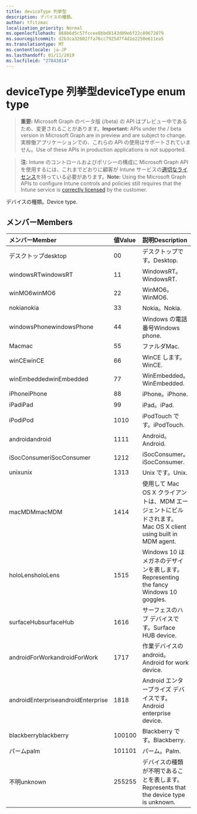 ```yaml
---
title: deviceType 列挙型
description: デバイスの種類。
author: tfitzmac
localization_priority: Normal
ms.openlocfilehash: 868b6d5c57fccee8bbd8143d09e6f22c89672079
ms.sourcegitcommit: d2b3ca32602ffa76cc7925d7f4d1e2258e611ea5
ms.translationtype: MT
ms.contentlocale: ja-JP
ms.lasthandoff: 01/11/2019
ms.locfileid: "27843814"
---
```

# <a name="devicetype-enum-type"></a><span data-ttu-id="1b693-103">deviceType 列挙型</span><span class="sxs-lookup"><span data-stu-id="1b693-103">deviceType enum type</span></span>

> <span data-ttu-id="1b693-104">**重要:** Microsoft Graph のベータ版 (/beta) の API はプレビュー中であるため、変更されることがあります。</span><span class="sxs-lookup"><span data-stu-id="1b693-104">**Important:** APIs under the / beta version in Microsoft Graph are in preview and are subject to change.</span></span> <span data-ttu-id="1b693-105">実稼働アプリケーションでの、これらの API の使用はサポートされていません。</span><span class="sxs-lookup"><span data-stu-id="1b693-105">Use of these APIs in production applications is not supported.</span></span>

> <span data-ttu-id="1b693-106">**注:** Intune のコントロールおよびポリシーの構成に Microsoft Graph API を使用するには、これまでどおりに顧客が Intune サービスの[適切なライセンス](https://go.microsoft.com/fwlink/?linkid=839381)を持っている必要があります。</span><span class="sxs-lookup"><span data-stu-id="1b693-106">**Note:** Using the Microsoft Graph APIs to configure Intune controls and policies still requires that the Intune service is [correctly licensed](https://go.microsoft.com/fwlink/?linkid=839381) by the customer.</span></span>

<span data-ttu-id="1b693-107">デバイスの種類。</span><span class="sxs-lookup"><span data-stu-id="1b693-107">Device type.</span></span>
## <a name="members"></a><span data-ttu-id="1b693-108">メンバー</span><span class="sxs-lookup"><span data-stu-id="1b693-108">Members</span></span>
|<span data-ttu-id="1b693-109">メンバー</span><span class="sxs-lookup"><span data-stu-id="1b693-109">Member</span></span>|<span data-ttu-id="1b693-110">値</span><span class="sxs-lookup"><span data-stu-id="1b693-110">Value</span></span>|<span data-ttu-id="1b693-111">説明</span><span class="sxs-lookup"><span data-stu-id="1b693-111">Description</span></span>|
|:---|:---|:---|
|<span data-ttu-id="1b693-112">デスクトップ</span><span class="sxs-lookup"><span data-stu-id="1b693-112">desktop</span></span>|<span data-ttu-id="1b693-113">0</span><span class="sxs-lookup"><span data-stu-id="1b693-113">0</span></span>|<span data-ttu-id="1b693-114">デスクトップです。</span><span class="sxs-lookup"><span data-stu-id="1b693-114">Desktop.</span></span>|
|<span data-ttu-id="1b693-115">windowsRT</span><span class="sxs-lookup"><span data-stu-id="1b693-115">windowsRT</span></span>|<span data-ttu-id="1b693-116">1</span><span class="sxs-lookup"><span data-stu-id="1b693-116">1</span></span>|<span data-ttu-id="1b693-117">WindowsRT。</span><span class="sxs-lookup"><span data-stu-id="1b693-117">WindowsRT.</span></span>|
|<span data-ttu-id="1b693-118">winMO6</span><span class="sxs-lookup"><span data-stu-id="1b693-118">winMO6</span></span>|<span data-ttu-id="1b693-119">2</span><span class="sxs-lookup"><span data-stu-id="1b693-119">2</span></span>|<span data-ttu-id="1b693-120">WinMO6。</span><span class="sxs-lookup"><span data-stu-id="1b693-120">WinMO6.</span></span>|
|<span data-ttu-id="1b693-121">nokia</span><span class="sxs-lookup"><span data-stu-id="1b693-121">nokia</span></span>|<span data-ttu-id="1b693-122">3</span><span class="sxs-lookup"><span data-stu-id="1b693-122">3</span></span>|<span data-ttu-id="1b693-123">Nokia。</span><span class="sxs-lookup"><span data-stu-id="1b693-123">Nokia.</span></span>|
|<span data-ttu-id="1b693-124">windowsPhone</span><span class="sxs-lookup"><span data-stu-id="1b693-124">windowsPhone</span></span>|<span data-ttu-id="1b693-125">4</span><span class="sxs-lookup"><span data-stu-id="1b693-125">4</span></span>|<span data-ttu-id="1b693-126">Windows の電話番号</span><span class="sxs-lookup"><span data-stu-id="1b693-126">Windows phone.</span></span>|
|<span data-ttu-id="1b693-127">Mac</span><span class="sxs-lookup"><span data-stu-id="1b693-127">mac</span></span>|<span data-ttu-id="1b693-128">5</span><span class="sxs-lookup"><span data-stu-id="1b693-128">5</span></span>|<span data-ttu-id="1b693-129">ファルダ</span><span class="sxs-lookup"><span data-stu-id="1b693-129">Mac.</span></span>|
|<span data-ttu-id="1b693-130">winCE</span><span class="sxs-lookup"><span data-stu-id="1b693-130">winCE</span></span>|<span data-ttu-id="1b693-131">6</span><span class="sxs-lookup"><span data-stu-id="1b693-131">6</span></span>|<span data-ttu-id="1b693-132">WinCE します。</span><span class="sxs-lookup"><span data-stu-id="1b693-132">WinCE.</span></span>|
|<span data-ttu-id="1b693-133">winEmbedded</span><span class="sxs-lookup"><span data-stu-id="1b693-133">winEmbedded</span></span>|<span data-ttu-id="1b693-134">7</span><span class="sxs-lookup"><span data-stu-id="1b693-134">7</span></span>|<span data-ttu-id="1b693-135">WinEmbedded。</span><span class="sxs-lookup"><span data-stu-id="1b693-135">WinEmbedded.</span></span>|
|<span data-ttu-id="1b693-136">iPhone</span><span class="sxs-lookup"><span data-stu-id="1b693-136">iPhone</span></span>|<span data-ttu-id="1b693-137">8</span><span class="sxs-lookup"><span data-stu-id="1b693-137">8</span></span>|<span data-ttu-id="1b693-138">iPhone。</span><span class="sxs-lookup"><span data-stu-id="1b693-138">iPhone.</span></span>|
|<span data-ttu-id="1b693-139">iPad</span><span class="sxs-lookup"><span data-stu-id="1b693-139">iPad</span></span>|<span data-ttu-id="1b693-140">9</span><span class="sxs-lookup"><span data-stu-id="1b693-140">9</span></span>|<span data-ttu-id="1b693-141">iPad。</span><span class="sxs-lookup"><span data-stu-id="1b693-141">iPad.</span></span>|
|<span data-ttu-id="1b693-142">iPod</span><span class="sxs-lookup"><span data-stu-id="1b693-142">iPod</span></span>|<span data-ttu-id="1b693-143">10</span><span class="sxs-lookup"><span data-stu-id="1b693-143">10</span></span>|<span data-ttu-id="1b693-144">iPodTouch です。</span><span class="sxs-lookup"><span data-stu-id="1b693-144">iPodTouch.</span></span>|
|<span data-ttu-id="1b693-145">android</span><span class="sxs-lookup"><span data-stu-id="1b693-145">android</span></span>|<span data-ttu-id="1b693-146">11</span><span class="sxs-lookup"><span data-stu-id="1b693-146">11</span></span>|<span data-ttu-id="1b693-147">Android。</span><span class="sxs-lookup"><span data-stu-id="1b693-147">Android.</span></span>|
|<span data-ttu-id="1b693-148">iSocConsumer</span><span class="sxs-lookup"><span data-stu-id="1b693-148">iSocConsumer</span></span>|<span data-ttu-id="1b693-149">12</span><span class="sxs-lookup"><span data-stu-id="1b693-149">12</span></span>|<span data-ttu-id="1b693-150">iSocConsumer。</span><span class="sxs-lookup"><span data-stu-id="1b693-150">iSocConsumer.</span></span>|
|<span data-ttu-id="1b693-151">unix</span><span class="sxs-lookup"><span data-stu-id="1b693-151">unix</span></span>|<span data-ttu-id="1b693-152">13</span><span class="sxs-lookup"><span data-stu-id="1b693-152">13</span></span>|<span data-ttu-id="1b693-153">Unix です。</span><span class="sxs-lookup"><span data-stu-id="1b693-153">Unix.</span></span>|
|<span data-ttu-id="1b693-154">macMDM</span><span class="sxs-lookup"><span data-stu-id="1b693-154">macMDM</span></span>|<span data-ttu-id="1b693-155">14</span><span class="sxs-lookup"><span data-stu-id="1b693-155">14</span></span>|<span data-ttu-id="1b693-156">使用して Mac OS X クライアントは、MDM エージェントにビルドされます。</span><span class="sxs-lookup"><span data-stu-id="1b693-156">Mac OS X client using built in MDM agent.</span></span>|
|<span data-ttu-id="1b693-157">holoLens</span><span class="sxs-lookup"><span data-stu-id="1b693-157">holoLens</span></span>|<span data-ttu-id="1b693-158">15</span><span class="sxs-lookup"><span data-stu-id="1b693-158">15</span></span>|<span data-ttu-id="1b693-159">Windows 10 はメガネのデザインを表します。</span><span class="sxs-lookup"><span data-stu-id="1b693-159">Representing the fancy Windows 10 goggles.</span></span>|
|<span data-ttu-id="1b693-160">surfaceHub</span><span class="sxs-lookup"><span data-stu-id="1b693-160">surfaceHub</span></span>|<span data-ttu-id="1b693-161">16</span><span class="sxs-lookup"><span data-stu-id="1b693-161">16</span></span>|<span data-ttu-id="1b693-162">サーフェスのハブ デバイスです。</span><span class="sxs-lookup"><span data-stu-id="1b693-162">Surface HUB device.</span></span>|
|<span data-ttu-id="1b693-163">androidForWork</span><span class="sxs-lookup"><span data-stu-id="1b693-163">androidForWork</span></span>|<span data-ttu-id="1b693-164">17</span><span class="sxs-lookup"><span data-stu-id="1b693-164">17</span></span>|<span data-ttu-id="1b693-165">作業デバイスの android。</span><span class="sxs-lookup"><span data-stu-id="1b693-165">Android for work device.</span></span>|
|<span data-ttu-id="1b693-166">androidEnterprise</span><span class="sxs-lookup"><span data-stu-id="1b693-166">androidEnterprise</span></span>|<span data-ttu-id="1b693-167">18</span><span class="sxs-lookup"><span data-stu-id="1b693-167">18</span></span>|<span data-ttu-id="1b693-168">Android エンタープライズ デバイスです。</span><span class="sxs-lookup"><span data-stu-id="1b693-168">Android enterprise device.</span></span>|
|<span data-ttu-id="1b693-169">blackberry</span><span class="sxs-lookup"><span data-stu-id="1b693-169">blackberry</span></span>|<span data-ttu-id="1b693-170">100</span><span class="sxs-lookup"><span data-stu-id="1b693-170">100</span></span>|<span data-ttu-id="1b693-171">Blackberry です。</span><span class="sxs-lookup"><span data-stu-id="1b693-171">Blackberry.</span></span>|
|<span data-ttu-id="1b693-172">パーム</span><span class="sxs-lookup"><span data-stu-id="1b693-172">palm</span></span>|<span data-ttu-id="1b693-173">101</span><span class="sxs-lookup"><span data-stu-id="1b693-173">101</span></span>|<span data-ttu-id="1b693-174">パーム。</span><span class="sxs-lookup"><span data-stu-id="1b693-174">Palm.</span></span>|
|<span data-ttu-id="1b693-175">不明</span><span class="sxs-lookup"><span data-stu-id="1b693-175">unknown</span></span>|<span data-ttu-id="1b693-176">255</span><span class="sxs-lookup"><span data-stu-id="1b693-176">255</span></span>|<span data-ttu-id="1b693-177">デバイスの種類が不明であることを表します。</span><span class="sxs-lookup"><span data-stu-id="1b693-177">Represents that the device type is unknown.</span></span>|





